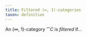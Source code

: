 ```yaml
---
title: Filtered (∞, 1)-categories
taxon: definition
---
```


An (∞, 1)-category $\cat{C}$ is *filtered* if...
